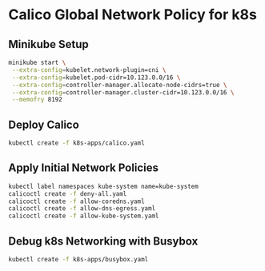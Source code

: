# Calico Global Network Policy for k8s

## Minikube Setup 

```bash
minikube start \
 --extra-config=kubelet.network-plugin=cni \
 --extra-config=kubelet.pod-cidr=10.123.0.0/16 \
 --extra-config=controller-manager.allocate-node-cidrs=true \
 --extra-config=controller-manager.cluster-cidr=10.123.0.0/16 \
 --memofry 8192
```

## Deploy Calico

```bash
kubectl create -f k8s-apps/calico.yaml
```

## Apply Initial Network Policies 

```bash
kubectl label namespaces kube-system name=kube-system
calicoctl create -f deny-all.yaml
calicoctl create -f allow-coredns.yaml
calicoctl create -f allow-dns-egress.yaml
calicoctl create -f allow-kube-system.yaml 
```

## Debug k8s Networking with Busybox
```bash
kubectl create -f k8s-apps/busybox.yaml
```
